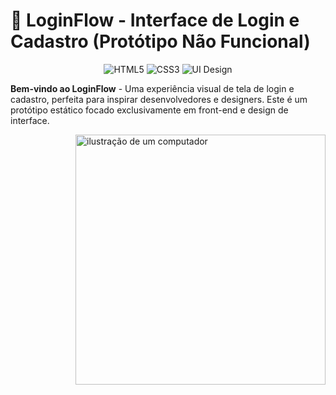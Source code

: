 # 🎨 **LoginFlow** - Interface de Login e Cadastro (Protótipo Não Funcional)

<div align="center">
  
  ![HTML5](https://img.shields.io/badge/HTML5-E34F26?style=for-the-badge&logo=html5&logoColor=white)
  ![CSS3](https://img.shields.io/badge/CSS3-1572B6?style=for-the-badge&logo=css3&logoColor=white)
  ![UI Design](https://img.shields.io/badge/UI_Design-FF6B6B?style=for-the-badge)

</div>

**Bem-vindo ao LoginFlow** - Uma experiência visual de tela de login e cadastro, perfeita para inspirar desenvolvedores e designers. Este é um protótipo estático focado exclusivamente em front-end e design de interface.

<img src="https://raw.githubusercontent.com/MicaelliMedeiros/micaellimedeiros/master/image/computer-illustration.png" alt="ilustração de um computador" min-width="400px" max-width="400px" width="400px" align="right">
